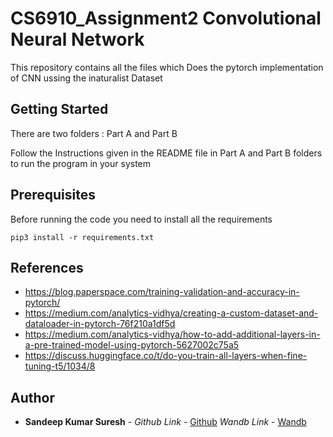 # CS6910_Assignment2 Convolutional Neural Network 

This repository contains all the files which Does the pytorch implementation of CNN ussing the inaturalist Dataset


## Getting Started

There are two folders : Part A and Part B

Follow the Instructions given in the README file in Part A and Part B folders to run the program in your system

## Prerequisites

Before running the code you need to install all the requirements

```
pip3 install -r requirements.txt
```

## References

* https://blog.paperspace.com/training-validation-and-accuracy-in-pytorch/
* https://medium.com/analytics-vidhya/creating-a-custom-dataset-and-dataloader-in-pytorch-76f210a1df5d
* https://medium.com/analytics-vidhya/how-to-add-additional-layers-in-a-pre-trained-model-using-pytorch-5627002c75a5
* https://discuss.huggingface.co/t/do-you-train-all-layers-when-fine-tuning-t5/1034/8

## Author

* **Sandeep Kumar Suresh** - *Github Link* - [Github](https://github.com/sandeepkumarsuresh/cs6910_assignment2)
                            *Wandb Link* - [Wandb](https://wandb.ai/ee23s059/dl_ass2/reports/CS6910-Assignment-2-Report--Vmlldzo3NDE0NjA1?accessToken=aw51pcctxeuguq1q7n9lrgibz81rur8b7mvih5b5u9xvryoyd6phptha86rmfrdo)